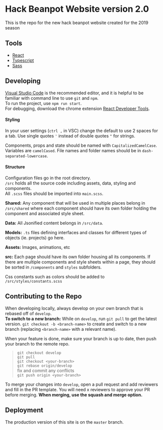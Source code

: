 # Hack Beanpot Website version 2.0
This is the repo for the new hack beanpot website created for the 2019 season

## Tools
- [React](https://reactjs.org/)
- [Typescript](https://www.typescriptlang.org/docs/home.html)
- [Sass](https://sass-lang.com/documentation/file.SASS_REFERENCE.html)

## Developing
[Visual Studio Code](https://code.visualstudio.com/) is the recommended editor, and it is helpful to be familiar with command line to use `git` and `npm`.  
To run the project, use `npm run start`.  
For debugging, download the chrome extension [React Developer Tools](https://chrome.google.com/webstore/detail/react-developer-tools/fmkadmapgofadopljbjfkapdkoienihi?hl=en).

#### Styling
In your user settings (`ctrl ,` in VSC) change the default to use 2 spaces for a tab. Use single quotes `'` instead of double quotes `"` for strings.

Components, props and state should be named with `CapitalizedCamelCase`. Variables are `camelCased`. File names and folder names should be in `dash-separated-lowercase`.

#### Structure
Configuration files go in the root directory.  
`/src` holds all the source code including assets, data, styling and components.  
All `.scss` files should be imported into `main.scss`.  

**Shared:** Any component that will be used in multiple places belong in `/src/shared` where each component should have its own folder holding the component and associated style sheet.

**Data:** All Jsonified content belongs in `/src/data`.

**Models:** `.ts` files defining interfaces and classes for different types of objects (ie. projects) go here.

**Assets:** Images, animations, etc

**src:** Each page should have its own folder housing all its components. If there are multiple components and style sheets within a page, they should be sorted in `/components` and `styles` subfolders.

Css constants such as colors should be added to `/src/styles/constants.scss`

## Contributing to the Repo
When developing locally, always develop on your own branch that is rebased off of `develop`.  
**To switch to a new branch:** While on `develop`, run `git pull` to get the latest version. `git checkout -b <branch-name>` to create and switch to a new branch (replacing `<branch-name>` with a relevant name).  

When your feature is done, make sure your branch is up to date, then push your branch to the remote repo.  
> `git checkout develop`  
> `git pull`  
> `git checkout <your-branch>`  
> `git rebase origin/develop`  
> fix and commit any conflicts  
> `git push origin <your-branch>`  

To merge your changes into `develop`, open a pull request and add reviewers and fill in the PR template. You will need x reviewers to approve your PR before merging.
**When merging, use the squash and merge option.**

## Deployment
The production version of this site is on the `master` branch.
